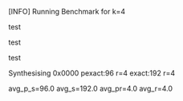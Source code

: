 [INFO] Running Benchmark for k=4

test

test

test

Synthesising 0x0000 pexact:96 r=4 exact:192 r=4

 avg_p_s=96.0 avg_s=192.0 avg_pr=4.0 avg_r=4.0

